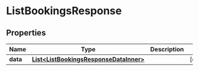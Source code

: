 

# ListBookingsResponse

## Properties

Name | Type | Description | Notes
------------ | ------------- | ------------- | -------------
**data** | [**List&lt;ListBookingsResponseDataInner&gt;**](ListBookingsResponseDataInner.md) |  |  [optional]




